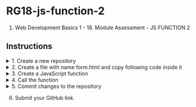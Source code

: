 # RG18-js-function-2
1. Web Development Basics 1 - 18. Module Assessment - JS FUNCTION 2

## Instructions
<details>
    <summary>1. Create a new repository</summary>

* Based on the repository naming convention specified in Git/Github tutorial, create a folder called JS_project_7.
* Open the terminal inside that folder by right-clicking in the folder and selecting "Git Bash Here" menu item. Then type the following command

`git init`
</details>

<details>
    <summary>2. Create a file with name form.html and copy following code inside it</summary>

```HTML
<!DOCTYPE html>
<html>
<body>
	<h1>Sum the numbers between 1 and 100</h1>
	<form>
    	<button type="submit"> Submit </button>
    </form>
</body>
</html>
```
</details>

<details>
    <summary>3. Create a JavaScript function</summary>

* Add a simple function inside a script tag which sums the numbers between 1 and 100 inclusive.
* Print the sum using the log method.

</details>
<details>
    <summary>4. Call the function</summary>
        
Add an onclick attribute to the button in form.html. If the JavaScript function from step 3 is called sumNumbers, the button should look like the example below.

```HTML
<button type="submit" onclick="sumNumbers()"> Submit </button>
```
</details>
<details>
    <summary>5. Commit changes to the repository</summary>

* Open the terminal in the visual studio code editor.
* Type the following commands to commit the changes you have made.

```
git add.
git commit -m "Using javascript function"
```
</details>

6. Submit your GitHub link.
